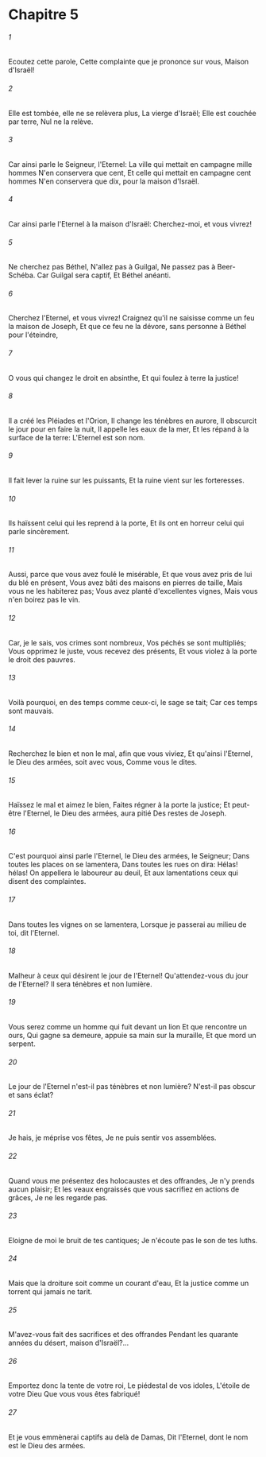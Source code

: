 # Chapitre 5

###### 1
Ecoutez cette parole, Cette complainte que je prononce sur vous, Maison d'Israël!
###### 2
Elle est tombée, elle ne se relèvera plus, La vierge d'Israël; Elle est couchée par terre, Nul ne la relève.
###### 3
Car ainsi parle le Seigneur, l'Eternel: La ville qui mettait en campagne mille hommes N'en conservera que cent, Et celle qui mettait en campagne cent hommes N'en conservera que dix, pour la maison d'Israël.
###### 4
Car ainsi parle l'Eternel à la maison d'Israël: Cherchez-moi, et vous vivrez!
###### 5
Ne cherchez pas Béthel, N'allez pas à Guilgal, Ne passez pas à Beer-Schéba. Car Guilgal sera captif, Et Béthel anéanti.
###### 6
Cherchez l'Eternel, et vous vivrez! Craignez qu'il ne saisisse comme un feu la maison de Joseph, Et que ce feu ne la dévore, sans personne à Béthel pour l'éteindre,
###### 7
O vous qui changez le droit en absinthe, Et qui foulez à terre la justice!
###### 8
Il a créé les Pléiades et l'Orion, Il change les ténèbres en aurore, Il obscurcit le jour pour en faire la nuit, Il appelle les eaux de la mer, Et les répand à la surface de la terre: L'Eternel est son nom.
###### 9
Il fait lever la ruine sur les puissants, Et la ruine vient sur les forteresses.
###### 10
Ils haïssent celui qui les reprend à la porte, Et ils ont en horreur celui qui parle sincèrement.
###### 11
Aussi, parce que vous avez foulé le misérable, Et que vous avez pris de lui du blé en présent, Vous avez bâti des maisons en pierres de taille, Mais vous ne les habiterez pas; Vous avez planté d'excellentes vignes, Mais vous n'en boirez pas le vin.
###### 12
Car, je le sais, vos crimes sont nombreux, Vos péchés se sont multipliés; Vous opprimez le juste, vous recevez des présents, Et vous violez à la porte le droit des pauvres.
###### 13
Voilà pourquoi, en des temps comme ceux-ci, le sage se tait; Car ces temps sont mauvais.
###### 14
Recherchez le bien et non le mal, afin que vous viviez, Et qu'ainsi l'Eternel, le Dieu des armées, soit avec vous, Comme vous le dites.
###### 15
Haïssez le mal et aimez le bien, Faites régner à la porte la justice; Et peut-être l'Eternel, le Dieu des armées, aura pitié Des restes de Joseph.
###### 16
C'est pourquoi ainsi parle l'Eternel, le Dieu des armées, le Seigneur; Dans toutes les places on se lamentera, Dans toutes les rues on dira: Hélas! hélas! On appellera le laboureur au deuil, Et aux lamentations ceux qui disent des complaintes.
###### 17
Dans toutes les vignes on se lamentera, Lorsque je passerai au milieu de toi, dit l'Eternel.
###### 18
Malheur à ceux qui désirent le jour de l'Eternel! Qu'attendez-vous du jour de l'Eternel? Il sera ténèbres et non lumière.
###### 19
Vous serez comme un homme qui fuit devant un lion Et que rencontre un ours, Qui gagne sa demeure, appuie sa main sur la muraille, Et que mord un serpent.
###### 20
Le jour de l'Eternel n'est-il pas ténèbres et non lumière? N'est-il pas obscur et sans éclat?
###### 21
Je hais, je méprise vos fêtes, Je ne puis sentir vos assemblées.
###### 22
Quand vous me présentez des holocaustes et des offrandes, Je n'y prends aucun plaisir; Et les veaux engraissés que vous sacrifiez en actions de grâces, Je ne les regarde pas.
###### 23
Eloigne de moi le bruit de tes cantiques; Je n'écoute pas le son de tes luths.
###### 24
Mais que la droiture soit comme un courant d'eau, Et la justice comme un torrent qui jamais ne tarit.
###### 25
M'avez-vous fait des sacrifices et des offrandes Pendant les quarante années du désert, maison d'Israël?...
###### 26
Emportez donc la tente de votre roi, Le piédestal de vos idoles, L'étoile de votre Dieu Que vous vous êtes fabriqué!
###### 27
Et je vous emmènerai captifs au delà de Damas, Dit l'Eternel, dont le nom est le Dieu des armées.
